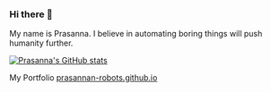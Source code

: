 ### Hi there 👋
My name is Prasanna. I believe in automating boring things will push humanity further.

[![Prasanna's GitHub stats](https://github-readme-stats.vercel.app/api?username=prasannan-robots&theme=github_dark&show_icons=true)](https://github.com/anuraghazra/github-readme-stats)

My Portfolio  [prasannan-robots.github.io](https://prasannan-robots.github.io/)
